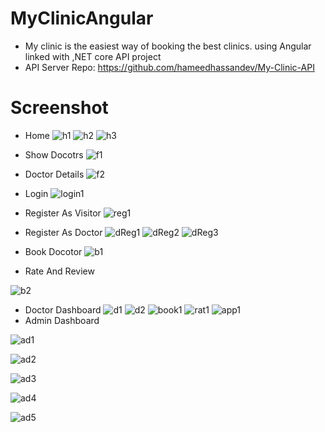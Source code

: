# MyClinicAngular

- My clinic is the easiest way of booking the best clinics. using Angular linked with ,NET core API project
- API Server Repo: https://github.com/hameedhassandev/My-Clinic-API
# Screenshot
- Home
![h1](https://user-images.githubusercontent.com/57669085/219423169-abc0cab0-5b2a-48c1-910a-d54a8ee30ab9.PNG)
![h2](https://user-images.githubusercontent.com/57669085/219423145-ba5ddbc1-4fa9-4c57-976d-2d3a10f4d3c1.PNG)
![h3](https://user-images.githubusercontent.com/57669085/219423167-4ba9d632-afd3-4010-959c-fac5d8f7a8a6.PNG)

- Show Docotrs
![f1](https://user-images.githubusercontent.com/57669085/219423257-20c8f325-42aa-4d3c-bea4-b376f376f398.PNG)
- Doctor Details
![f2](https://user-images.githubusercontent.com/57669085/219423326-3ddf9971-b315-4e04-b53f-48cf2b264d4b.PNG)
- Login
![login1](https://user-images.githubusercontent.com/57669085/219423381-96bf9211-c74e-4910-bd8b-6e15601bc7ae.PNG)
- Register As Visitor
![reg1](https://user-images.githubusercontent.com/57669085/219423457-a2439bc0-4d89-4a07-8102-9317399a7a3c.PNG)
- Register As Doctor
![dReg1](https://user-images.githubusercontent.com/57669085/219423507-ed7e2098-1b24-4bc2-94b7-09a132175469.PNG)
![dReg2](https://user-images.githubusercontent.com/57669085/219423537-7c0ccc4e-36f3-4647-9235-b08e08f958ed.PNG)
![dReg3](https://user-images.githubusercontent.com/57669085/219423550-4836fdbe-30ce-47ea-9d02-b76ff411191c.PNG)
- Book Docotor
![b1](https://user-images.githubusercontent.com/57669085/219423744-2aea518d-3714-4450-a448-e2e62c5579ae.PNG)
- Rate And Review

![b2](https://user-images.githubusercontent.com/57669085/219423860-f5ac25aa-884b-449f-ba72-31d436cb20f2.PNG)
- Doctor Dashboard
![d1](https://user-images.githubusercontent.com/57669085/219423967-eb4835e8-7cd1-45c7-808e-33b96f9b7758.PNG)
![d2](https://user-images.githubusercontent.com/57669085/219424017-420b85ad-b017-402d-8814-43b686af3dba.PNG)
![book1](https://user-images.githubusercontent.com/57669085/219424073-04ea7be2-b3f7-4aac-bc72-51b60fa39b2a.PNG)
![rat1](https://user-images.githubusercontent.com/57669085/219424093-617c15ce-2bec-4d85-a223-514238db6e4e.PNG)
![app1](https://user-images.githubusercontent.com/57669085/219424151-4a40ea0e-82a4-4fb2-9885-247e6ae59c65.PNG)
- Admin Dashboard



![ad1](https://user-images.githubusercontent.com/57669085/219424268-62c9bc47-36a3-4fdb-bb96-09ecce4df50a.PNG)

![ad2](https://user-images.githubusercontent.com/57669085/219424282-974045bc-d18b-405d-9426-3b578c2b9dcc.PNG)


![ad3](https://user-images.githubusercontent.com/57669085/219424297-4acc3760-f87b-430f-920a-ff0fed390384.PNG)



![ad4](https://user-images.githubusercontent.com/57669085/219424328-a6c3378d-48d9-4eda-8920-9f4f26944db6.PNG)


![ad5](https://user-images.githubusercontent.com/57669085/219424352-24b62cc8-aad6-4767-9ec7-c69063066e1a.PNG)




